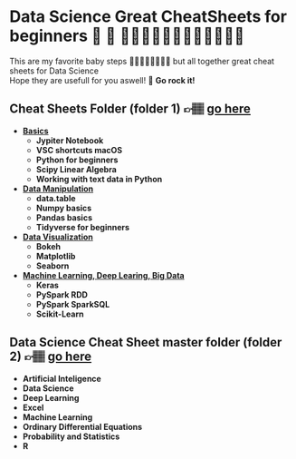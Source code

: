 # Data Science Great CheatSheets for beginners 🚀 📂 👩🏻‍🦰🧔🏻👩🏾‍💻👩‍💻👦🏻
This are my favorite baby steps 🏄🏽🏄🏽‍♀️🏄🏽‍♂️ but all together great cheat sheets for Data Science<br>
Hope they are usefull for you aswell! 👊 <strong> Go rock it! <strong>

## Cheat Sheets Folder (folder 1) 👉🏽 [go here](./)
* [Basics](https://www.linkedin.com/in/mariapaoli)
  - Jypiter Notebook
  - VSC shortcuts macOS
  - Python for beginners
  - Scipy Linear Algebra
  - Working with text data in Python
* [Data Manipulation](./)
  - data.table
  - Numpy basics
  - Pandas basics
  - Tidyverse for beginners
* [Data Visualization](./)
  - Bokeh
  - Matplotlib
  - Seaborn
* [Machine Learning, Deep Learing, Big Data](./)
  - Keras
  - PySpark RDD
  - PySpark SparkSQL
  - Scikit-Learn

## Data Science Cheat Sheet master folder (folder 2) 👉🏽 [go here](./)

* Artificial Inteligence
* Data Science
* Deep Learning
* Excel
* Machine Learning
* Ordinary Differential Equations
* Probability and Statistics
* R
